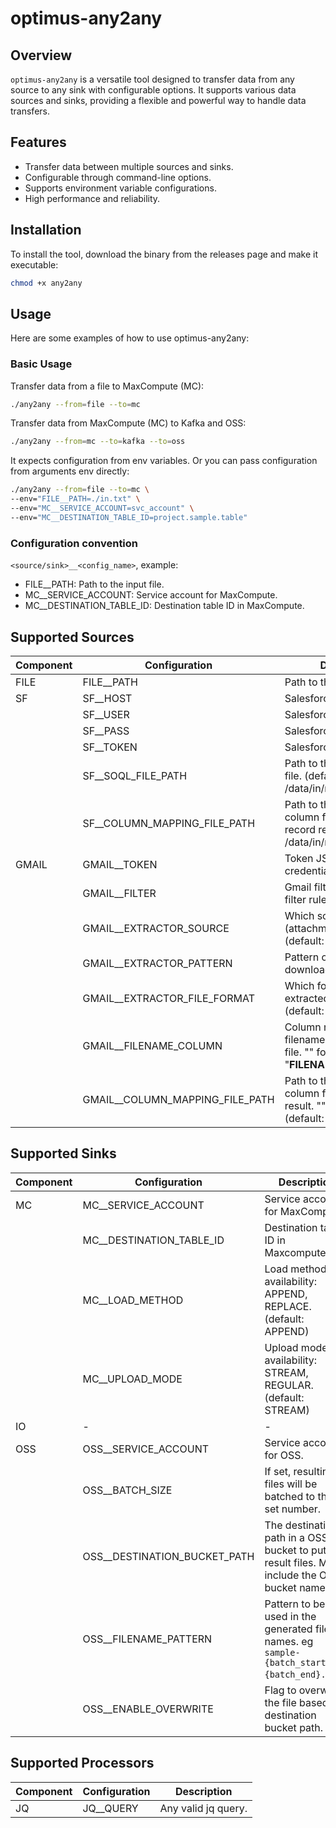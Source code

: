 # optimus-any2any

## Overview
`optimus-any2any` is a versatile tool designed to transfer data from any source to any sink with configurable options. It supports various data sources and sinks, providing a flexible and powerful way to handle data transfers.

## Features
- Transfer data between multiple sources and sinks.
- Configurable through command-line options.
- Supports environment variable configurations.
- High performance and reliability.

## Installation
To install the tool, download the binary from the releases page and make it executable:

```sh
chmod +x any2any
```

## Usage
Here are some examples of how to use optimus-any2any:

### Basic Usage
Transfer data from a file to MaxCompute (MC):
```sh
./any2any --from=file --to=mc
```

Transfer data from MaxCompute (MC) to Kafka and OSS:
```sh
./any2any --from=mc --to=kafka --to=oss
```

It expects configuration from env variables. Or you can pass configuration from arguments env directly:
```sh
./any2any --from=file --to=mc \
--env="FILE__PATH=./in.txt" \
--env="MC__SERVICE_ACCOUNT=svc_account" \
--env="MC__DESTINATION_TABLE_ID=project.sample.table"
```

### Configuration convention
`<source/sink>__<config_name>`, example:
- FILE__PATH: Path to the input file.
- MC__SERVICE_ACCOUNT: Service account for MaxCompute.
- MC__DESTINATION_TABLE_ID: Destination table ID in MaxCompute.


## Supported Sources

| Component | Configuration | Description |
|---|---|---|
| FILE | FILE__PATH | Path to the input file. |
| SF | SF__HOST | Salesforce instance host. |
| | SF__USER | Salesforce username. |
| | SF__PASS | Salesforce password. |
| | SF__TOKEN | Salesforce security token. |
| | SF__SOQL_FILE_PATH | Path to the SOQL query file. (default: /data/in/main.soql)|
| | SF__COLUMN_MAPPING_FILE_PATH | Path to the mapping column for salesforce record result. (default: /data/in/mapping.columns) |
| GMAIL | GMAIL__TOKEN | Token JSON for gmail credentials |
| | GMAIL__FILTER | Gmail filter based on gmail filter rules |
| | GMAIL__EXTRACTOR_SOURCE | Which source to read (attachment, body) (default: attachment) |
| | GMAIL__EXTRACTOR_PATTERN | Pattern of the file to be downloaded (default: *) |
| | GMAIL__EXTRACTOR_FILE_FORMAT | Which format of file to be extracted (csv, json) (default: csv) |
| | GMAIL__FILENAME_COLUMN | Column name to retain filename of downloaded file. "" for ignore (default: "__FILENAME__") |
| | GMAIL__COLUMN_MAPPING_FILE_PATH | Path to the mapping column for gmail record result. "" for ignore (default: "") |

## Supported Sinks

| Component | Configuration | Description |
|---|---|---|
| MC | MC__SERVICE_ACCOUNT | Service account for MaxCompute. |
| | MC__DESTINATION_TABLE_ID | Destination table ID in Maxcompute. |
| | MC__LOAD_METHOD | Load method availability: APPEND, REPLACE. (default: APPEND) |
| | MC__UPLOAD_MODE | Upload mode availability: STREAM, REGULAR. (default: STREAM) |
| IO | - | - |
| OSS | OSS__SERVICE_ACCOUNT | Service account for OSS. |
| | OSS__BATCH_SIZE | If set, resulting files will be batched to the set number. |
| | OSS__DESTINATION_BUCKET_PATH | The destination path in a OSS bucket to put the result files. Must include the OSS bucket name. |
| | OSS__FILENAME_PATTERN | Pattern to be used in the generated file names. eg `sample-{batch_start}-{batch_end}.json`. |
| | OSS__ENABLE_OVERWRITE | Flag to overwrite the file based on destination bucket path. |

## Supported Processors

| Component | Configuration | Description |
|---|---|---|
| JQ | JQ__QUERY | Any valid jq query. |
